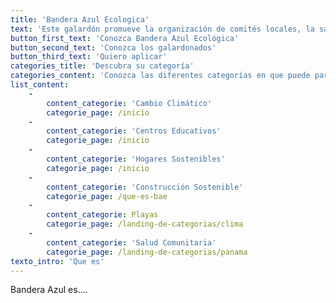 ```yaml
---
title: 'Bandera Azul Ecologica'
text: 'Este galardón promueve la organización de comités locales, la sana competencia y la organización comunitaria para el beneficio de las presentes y futuras generaciones.'
button_first_text: 'Conozca Bandera Azul Ecológica'
button_second_text: 'Conozca los galardonados'
button_third_text: 'Quiero aplicar'
categories_title: 'Descubra su categoría'
categories_content: 'Conozca las diferentes categorías en que puede participar e inicie su proceso de inscripción'
list_content:
    -
        content_categorie: 'Cambio Climático'
        categorie_page: /inicio
    -
        content_categorie: 'Centros Educativos'
        categorie_page: /inicio
    -
        content_categorie: 'Hogares Sostenibles'
        categorie_page: /inicio
    -
        content_categorie: 'Construcción Sostenible'
        categorie_page: /que-es-bae
    -
        content_categorie: Playas
        categorie_page: /landing-de-categorias/clima
    -
        content_categorie: 'Salud Comunitaria'
        categorie_page: /landing-de-categorias/panama
texto_intro: 'Que es'
---
```


Bandera Azul es....